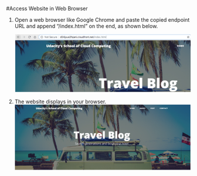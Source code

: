 #Access Website in Web Browser
1. Open a web browser like Google Chrome and paste the copied endpoint URL and append “/index.html” on the end, as shown below.

    ![images](../images/web_1.png)
2. The website displays in your browser.
    ![images](../images/web_2.png)

